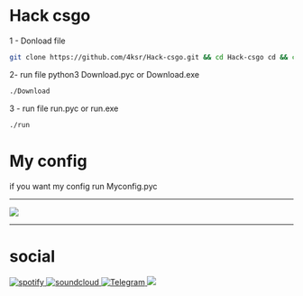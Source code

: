 # Hack csgo 
1 - Donload file 
```sh
git clone https://github.com/4ksr/Hack-csgo.git && cd Hack-csgo cd && cd csgo && chmod +x *
```
2- run file python3 Download.pyc or Download.exe 
```sh
./Download
```
3 - run file run.pyc or run.exe 
```sh
./run
```

# My config

if you want my config run Myconfig.pyc 

---

<img src="https://media.discordapp.net/attachments/702685155742974014/928333504931037254/Screenshot_from_2022-01-05_00-22-54.png?width=1180&height=664">

---

# social
<a href="https://open.spotify.com/user/31d72u7kl45enzfmzzjsdygltowq">
<img alt="spotify" src="https://img.shields.io/badge/-Spotify-000000?logo=Spotify&logoColor=fff"/> 
<a href="https://soundcloud.com/4ksr">
<img alt="soundcloud" src="https://img.shields.io/badge/-SoundCloud-000000?logo=SoundCloud&logoColor=fff"/>
<a href="https://t.me/oksr1">
<img alt="Telegram" src="https://img.shields.io/badge/-Telegram-000000?logo=Telegram&logoColor=fff"/>
<a href="https://discord.gg/9YV8BHj4Jq">
<img alt"Discord" src="https://img.shields.io/badge/-Discord-000000?logo=Discord&logoColor=fff"/>
